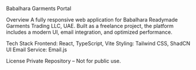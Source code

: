 Babalhara Garments Portal

Overview
A fully responsive web application for Babalhara Readymade Garments Trading LLC, UAE. Built as a freelance project, the platform includes a modern UI, email integration, and optimized performance.

Tech Stack
Frontend: React, TypeScript, Vite
Styling: Tailwind CSS, ShadCN UI
Email Service: Email.js


License
Private Repository – Not for public use.
